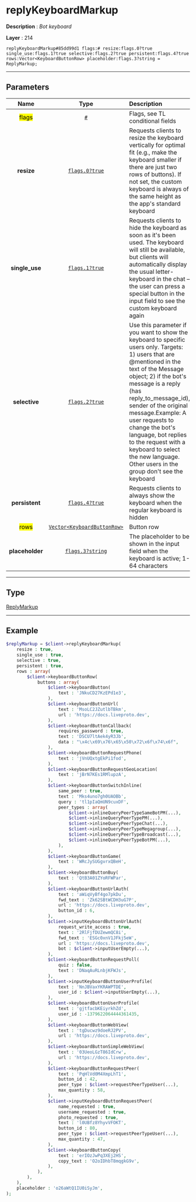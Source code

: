 # replyKeyboardMarkup

**Description** : *Bot keyboard*

**Layer** : 214

```tl
replyKeyboardMarkup#85dd99d1 flags:# resize:flags.0?true single_use:flags.1?true selective:flags.2?true persistent:flags.4?true rows:Vector<KeyboardButtonRow> placeholder:flags.3?string = ReplyMarkup;
```

---

## Parameters

| Name | Type | Description |
| :---: | :---: | :--- |
| <mark>flags</mark> | [`#`](type/#) | Flags, see TL conditional fields |
| **resize** | [`flags.0?true`](type/true) | Requests clients to resize the keyboard vertically for optimal fit (e.g., make the keyboard smaller if there are just two rows of buttons). If not set, the custom keyboard is always of the same height as the app's standard keyboard |
| **single_use** | [`flags.1?true`](type/true) | Requests clients to hide the keyboard as soon as it's been used. The keyboard will still be available, but clients will automatically display the usual letter-keyboard in the chat – the user can press a special button in the input field to see the custom keyboard again |
| **selective** | [`flags.2?true`](type/true) | Use this parameter if you want to show the keyboard to specific users only. Targets: 1) users that are @mentioned in the text of the Message object; 2) if the bot's message is a reply (has reply_to_message_id), sender of the original message.Example: A user requests to change the bot's language, bot replies to the request with a keyboard to select the new language. Other users in the group don't see the keyboard |
| **persistent** | [`flags.4?true`](type/true) | Requests clients to always show the keyboard when the regular keyboard is hidden |
| <mark>rows</mark> | [`Vector<KeyboardButtonRow>`](type/KeyboardButtonRow) | Button row |
| **placeholder** | [`flags.3?string`](type/string) | The placeholder to be shown in the input field when the keyboard is active; 1-64 characters |

---

## Type

[ReplyMarkup](type/ReplyMarkup)

---

## Example

```php
$replyMarkup = $client->replyKeyboardMarkup(
	resize : true,
	single_use : true,
	selective : true,
	persistent : true,
	rows : array(
		$client->keyboardButtonRow(
			buttons : array(
				$client->keyboardButton(
					text : 'JNkuCD27KzEPd1e3',
				),
				$client->keyboardButtonUrl(
					text : 'MsoLC2JZutlbTBkm',
					url : 'https://docs.liveproto.dev',
				),
				$client->keyboardButtonCallback(
					requires_password : true,
					text : 'DSCU7ltAek4yR3Jb',
					data : "\x4c\x69\x76\x65\x50\x72\x6f\x74\x6f",
				),
				$client->keyboardButtonRequestPhone(
					text : 'jVnUQxtgEkPi1fod',
				),
				$client->keyboardButtonRequestGeoLocation(
					text : 'jBrN7KEs1RMlupzA',
				),
				$client->keyboardButtonSwitchInline(
					same_peer : true,
					text : 'Mks4uno7gh0UAOBb',
					query : 'tl1pIaQmUN9cuxDF',
					peer_types : array(
						$client->inlineQueryPeerTypeSameBotPM(...),
						$client->inlineQueryPeerTypePM(...),
						$client->inlineQueryPeerTypeChat(...),
						$client->inlineQueryPeerTypeMegagroup(...),
						$client->inlineQueryPeerTypeBroadcast(...),
						$client->inlineQueryPeerTypeBotPM(...),
					),
				),
				$client->keyboardButtonGame(
					text : 'WRcJySUGgvrxQBeH',
				),
				$client->keyboardButtonBuy(
					text : 'QtB3A01ZYoRFWPar',
				),
				$client->keyboardButtonUrlAuth(
					text : 'aWiqVyBf4go7pkDu',
					fwd_text : 'Zk62SBtWCDH3uG7P',
					url : 'https://docs.liveproto.dev',
					button_id : 6,
				),
				$client->inputKeyboardButtonUrlAuth(
					request_write_access : true,
					text : '2RlFjfDUZewmQC8i',
					fwd_text : 'ESGc0xnV1JFkj5eW',
					url : 'https://docs.liveproto.dev',
					bot : $client->inputUserEmpty(...),
				),
				$client->keyboardButtonRequestPoll(
					quiz : false,
					text : 'DNaqAuRLnbjKFWJs',
				),
				$client->inputKeyboardButtonUserProfile(
					text : 'NnJBVaxYKRAWPTDE',
					user_id : $client->inputUserEmpty(...),
				),
				$client->keyboardButtonUserProfile(
					text : 'gjtfacbKEiyrkhZd',
					user_id : -1379622064444361435,
				),
				$client->keyboardButtonWebView(
					text : 'tgDucwz9doeRJ2PV',
					url : 'https://docs.liveproto.dev',
				),
				$client->keyboardButtonSimpleWebView(
					text : '03UeoLGzT86IdCrw',
					url : 'https://docs.liveproto.dev',
				),
				$client->keyboardButtonRequestPeer(
					text : 'PqHlVd0M4XmpLhT1',
					button_id : 42,
					peer_type : $client->requestPeerTypeUser(...),
					max_quantity : 58,
				),
				$client->inputKeyboardButtonRequestPeer(
					name_requested : true,
					username_requested : true,
					photo_requested : true,
					text : 'l0UBfz8YhyvVFOKT',
					button_id : 80,
					peer_type : $client->requestPeerTypeUser(...),
					max_quantity : 47,
				),
				$client->keyboardButtonCopy(
					text : 'erIOzJwPq3XEj2HS',
					copy_text : 'O2oIDhbT8mqgkG9v',
				),
			),
		),
	),
	placeholder : 'o26aWtQ1IU0iSyJm',
);
```